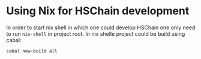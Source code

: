 # Using Nix for HSChain development

In order to start nix shell in which one could develop HSChain one only need to
run `nix-shell` in project root. In nix shelle project could be build using
cabal:

```
cabal new-build all
```
